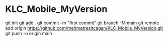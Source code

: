 # KLC_Mobile_MyVersion

git init
git add .
git commit -m "first commit"
git branch -M main
git remote add origin https://github.com/mehmetresitcagan/KLC_Mobile_MyVersion.git
git push -u origin main
